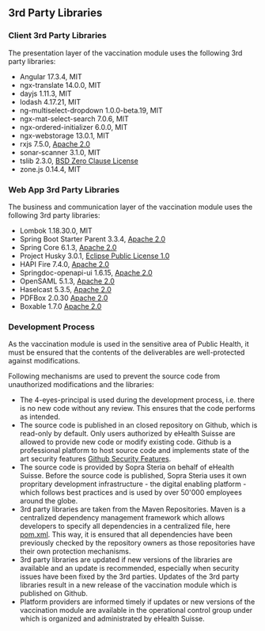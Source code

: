 ## 3rd Party Libraries

### Client 3rd Party Libraries

The presentation layer of the vaccination module uses the following 3rd party libraries:

- Angular 17.3.4, MIT
- ngx-translate 14.0.0, MIT
- dayjs 1.11.3, MIT
- lodash 4.17.21, MIT
- ng-multiselect-dropdown 1.0.0-beta.19, MIT
- ngx-mat-select-search 7.0.6, MIT
- ngx-ordered-initializer 6.0.0, MIT
- ngx-webstorage 13.0.1, MIT
- rxjs 7.5.0, [Apache 2.0](https://www.apache.org/licenses/LICENSE-2.0.html)
- sonar-scanner 3.1.0, MIT
- tslib 2.3.0, [BSD Zero Clause License](https://opensource.org/licenses/0BSD)
- zone.js 0.14.4, MIT

### Web App 3rd Party Libraries
The business and communication layer of the vaccination module uses the following 3rd party libraries: 

- Lombok 1.18.30.0, MIT
- Spring Boot Starter Parent 3.3.4, [Apache 2.0](https://www.apache.org/licenses/LICENSE-2.0.html)
- Spring Core 6.1.3, [Apache 2.0](https://github.com/spring-projects/spring-framework/blob/main/LICENSE.txt)
- Project Husky 3.0.1, [Eclipse Public License 1.0](https://www.eclipse.org/org/documents/epl-v10.php)
- HAPI Fire 7.4.0, [Apache 2.0](https://www.apache.org/licenses/LICENSE-2.0.html)
- Springdoc-openapi-ui 1.6.15, [Apache 2.0](https://www.apache.org/licenses/LICENSE-2.0.html)
- OpenSAML 5.1.3, [Apache 2.0](https://www.apache.org/licenses/LICENSE-2.0.html)
- Haselcast 5.3.5, [Apache 2.0](https://www.apache.org/licenses/LICENSE-2.0.html)
- PDFBox 2.0.30 [Apache 2.0](https://github.com/apache/pdfbox/blob/trunk/LICENSE.txt)
- Boxable 1.7.0 [Apache 2.0](https://github.com/dhorions/boxable/blob/master/COPYING)


### Development Process

As the vaccination module is used in the sensitive area of Public Health, it must be ensured that the contents of the deliverables are well-protected against modifications.

Following mechanisms are used to prevent the source code from unauthorized modifications and the libraries:
* The 4-eyes-principal is used during the development process, i.e. there is no new code without any review. This ensures that the code performs as intended.
* The source code is published in an closed repository on Github, which is read-only by default. Only users authorized by eHealth Suisse are allowed to provide new code or modify existing code. Github is a professional platform to host source code and implements state of the art security features [Github Security Features](https://docs.github.com/en/code-security/getting-started/github-security-features).
* The source code is provided by Sopra Steria on behalf of eHealth Suisse. Before the source code is published, Sopra Steria uses it own propritary development infrastructure - the digital enabling platform - which follows best practices and is used by over 50'000 employees around the globe.
* 3rd party libraries are taken from the Maven Repositories. Maven is a centralized dependency management framework which allows developers to specify all dependencies in a centralized file, here [pom.xml](https://github.com/ehealthsuisse/Impfmodul-Phase-I/blob/main/Implementation/vaccination-module-backend/pom.xml). This way, it is ensured that all dependencies have been previously checked by the repository owners as those repositories have their own protection mechanisms.
* 3rd party libraries are updated if new versions of the libraries are available and an update is recommended, especially when security issues have been fixed by the 3rd parties. Updates of the 3rd party libraries result in a new release of the vaccination module which is published on Github. 
* Platform providers are informed timely if updates or new versions of the vaccination module are available in the operational control group under which is organized and administrated by eHealth Suisse.
